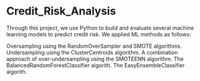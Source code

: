 # Credit_Risk_Analysis
Through this project, we use Python to build and evaluate several machine learning models to predict credit risk. We applied ML methods as follows:

Oversampling using the RandomOverSampler and SMOTE algorithms.
Undersampling using the ClusterCentroids algorithm.
A combination approach of over-undersampling using the SMOTEENN algorithm.
The BalancedRandomForestClassifier algorith.
The EasyEnsembleClassifier algorith.

